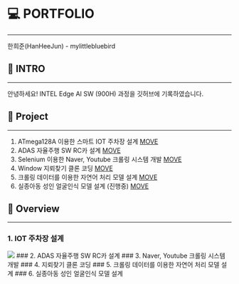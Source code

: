 # 💻 PORTFOLIO
---
한희준(HanHeeJun) - mylittlebluebird
　
## 🙏 INTRO
---
안녕하세요!
INTEL Edge AI SW (900H) 과정을 깃허브에 기록하였습니다.

## 💼 Project
---
1. ATmega128A 이용한 스마트 IOT 주차장 설계 [MOVE](#1-iot-주차장-설계)
2. ADAS 자율주행 SW RC카 설계 [MOVE](#2-ADAS-자율주행-SW-RC카-설계)
3. Selenium 이용한 Naver, Youtube 크롤링 시스템 개발 [MOVE](#3-Naver,-Youtube-크롤링-시스템-개발)
4. Window 지뢰찾기 클론 코딩 [MOVE](#4-지뢰찾기-클론-코딩)
5. 크롤링 데이터를 이용한 자연어 처리 모델 설계 [MOVE](#5-크롤링-데이터를-이용한-자연어-처리-모델-설계계)
6. 실종아동 성인 얼굴인식 모델 설계 (진행중) [MOVE](#6-실종아동-성인-얼굴인식-모델-설계)

## 📃 Overview
---
### 1. IOT 주차장 설계
<img src="(https://github.com/mylittlebluebird/iot_parking_system/blob/27b17032d92430ae6bf945ce79d2603d57776768/img/mp4_to_gif.gif)">
### 2. ADAS 자율주행 SW RC카 설계
### 3. Naver, Youtube 크롤링 시스템 개발
### 4. 지뢰찾기 클론 코딩
### 5. 크롤링 데이터를 이용한 자연어 처리 모델 설계
### 6. 실종아동 성인 얼굴인식 모델 설계

